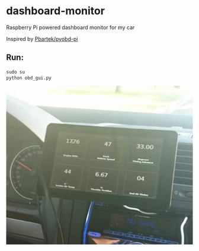 # dashboard-monitor
Raspberry Pi powered dashboard monitor for my car

Inspired by [Pbartek/pyobd-pi](https://github.com/Pbartek/pyobd-pi)

## Run:

    sudo su
    python obd_gui.py

![Photo of my installation](photo.jpg)
